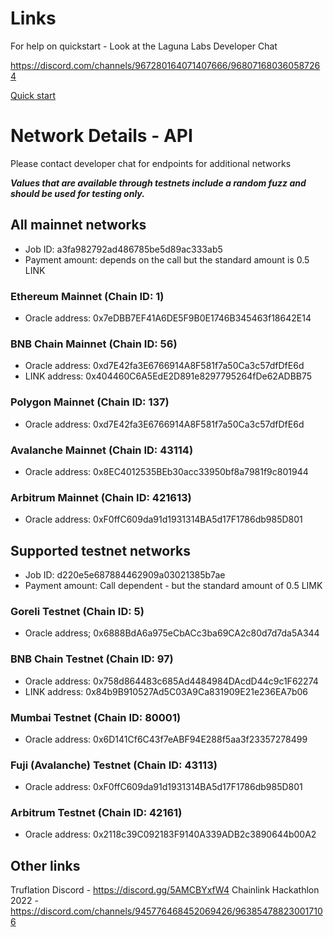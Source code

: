 # Links

For help on quickstart - Look at the Laguna Labs Developer Chat

https://discord.com/channels/967280164071407666/968071680360587264

[Quick start](QuickStart.md)

# Network Details - API

Please contact developer chat for endpoints for additional networks

***Values that are available through testnets include a random fuzz and should be used for testing only.***

## All mainnet networks
- Job ID: a3fa982792ad486785be5d89ac333ab5
- Payment amount: depends on the call but the standard amount is 0.5 LINK

### Ethereum Mainnet (Chain ID: 1)
- Oracle address: 0x7eDBB7EF41A6DE5F9B0E1746B345463f18642E14

### BNB Chain Mainnet (Chain ID: 56)
- Oracle address: 0xd7E42fa3E6766914A8F581f7a50Ca3c57dfDfE6d
- LINK address: 0x404460C6A5EdE2D891e8297795264fDe62ADBB75

### Polygon Mainnet (Chain ID: 137)
- Oracle address: 0xd7E42fa3E6766914A8F581f7a50Ca3c57dfDfE6d

### Avalanche Mainnet (Chain ID: 43114)
- Oracle address: 0x8EC4012535BEb30acc33950bf8a7981f9c801944

### Arbitrum Mainnet (Chain ID: 421613)
- Oracle address: 0xF0ffC609da91d1931314BA5d17F1786db985D801

## Supported testnet networks
- Job ID: d220e5e687884462909a03021385b7ae
- Payment amount: Call dependent - but the standard amount of 0.5 LIMK

### Goreli Testnet (Chain ID: 5)
 - Oracle address; 0x6888BdA6a975eCbACc3ba69CA2c80d7d7da5A344

### BNB Chain Testnet (Chain ID: 97)
- Oracle address: 0x758d864483c685Ad4484984DAcdD44c9c1F62274
- LINK address: 0x84b9B910527Ad5C03A9Ca831909E21e236EA7b06

### Mumbai Testnet (Chain ID: 80001)
- Oracle address: 0x6D141Cf6C43f7eABF94E288f5aa3f23357278499

### Fuji (Avalanche) Testnet (Chain ID: 43113)
- Oracle address: 0xF0ffC609da91d1931314BA5d17F1786db985D801

### Arbitrum Testnet (Chain ID: 42161)
- Oracle address: 0x2118c39C092183F9140A339ADB2c3890644b00A2

## Other links

Truflation Discord - https://discord.gg/5AMCBYxfW4
Chainlink Hackathlon 2022 - https://discord.com/channels/945776468452069426/963854788230017106
